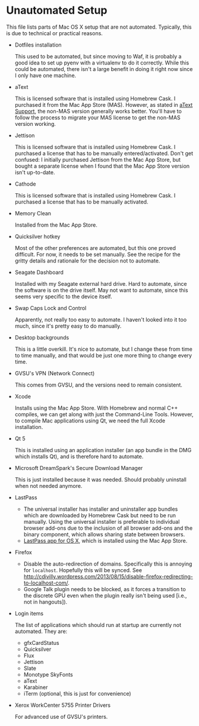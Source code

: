 Unautomated Setup
=================

This file lists parts of Mac OS X setup that are not automated. Typically, this is due to technical or practical reasons.

* Dotfiles installation

  This used to be automated, but since moving to Waf, it is probably a good idea to set up pyenv with a virtualenv to do it correctly. While this could be automated, there isn't a large benefit in doing it right now since I only have one machine.

* aText

  This is licensed software that is installed using Homebrew Cask. I purchased it from the Mac App Store (MAS). However, as stated in [aText Support](http://www.trankynam.com/atext/support.html), the non-MAS version generally works better. You'll have to follow the process to migrate your MAS license to get the non-MAS version working.

* Jettison

  This is licensed software that is installed using Homebrew Cask. I purchased a license that has to be manually entered/activated. Don't get confused: I initially purchased Jettison from the Mac App Store, but bought a separate license when I found that the Mac App Store version isn't up-to-date.

* Cathode

  This is licensed software that is installed using Homebrew Cask. I purchased a license that has to be manually activated.

* Memory Clean

  Installed from the Mac App Store.

* Quicksilver hotkey

  Most of the other preferences are automated, but this one proved difficult. For now, it needs to be set manually. See the recipe for the gritty details and rationale for the decision not to automate.

* Seagate Dashboard

  Installed with my Seagate external hard drive. Hard to automate, since the software is on the drive itself. May not want to automate, since this seems very specific to the device itself.

* Swap Caps Lock and Control

  Apparently, not really too easy to automate. I haven't looked into it too much, since it's pretty easy to do manually.

* Desktop backgrounds

  This is a little overkill. It's nice to automate, but I change these from time to time manually, and that would be just one more thing to change every time.

* GVSU's VPN (Network Connect)

  This comes from GVSU, and the versions need to remain consistent.

* Xcode

  Installs using the Mac App Store. With Homebrew and normal C++ compiles, we can get along with just the Command-Line Tools. However, to compile Mac applications using Qt, we need the full Xcode installation.

* Qt 5

  This is installed using an application installer (an app bundle in the DMG which installs Qt), and is therefore hard to automate.

* Microsoft DreamSpark's Secure Download Manager

  This is just installed because it was needed. Should probably uninstall when not needed anymore.

* LastPass

  - The universal installer has installer and uninstaller app bundles which are downloaded by Homebrew Cask but need to be run manually. Using the universal installer is preferable to individual browser add-ons due to the inclusion of all browser add-ons and the binary component, which allows sharing state between browsers.
  - [LastPass app for OS X](https://itunes.apple.com/us/app/lastpass/id926036361?ls=1&mt=12), which is installed using the Mac App Store.

* Firefox

  - Disable the auto-redirection of domains. Specifically this is annoying for `localhost`. Hopefully this will be synced. See http://cdivilly.wordpress.com/2013/08/15/disable-firefox-redirecting-to-localhost-com/.
  - Google Talk plugin needs to be blocked, as it forces a transition to the discrete GPU even when the plugin really isn't being used [i.e., not in hangouts]).

* Login items

  The list of applications which should run at startup are currently not automated. They are:

  * gfxCardStatus
  * Quicksilver
  * Flux
  * Jettison
  * Slate
  * Monotype SkyFonts
  * aText
  * Karabiner
  * iTerm (optional, this is just for convenience)

* Xerox WorkCenter 5755 Printer Drivers

  For advanced use of GVSU's printers.
